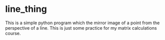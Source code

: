# line_thing
This is a simple python program which the mirror image of a point from the perspective of a line. This is just some practice for my matrix calculations course.
